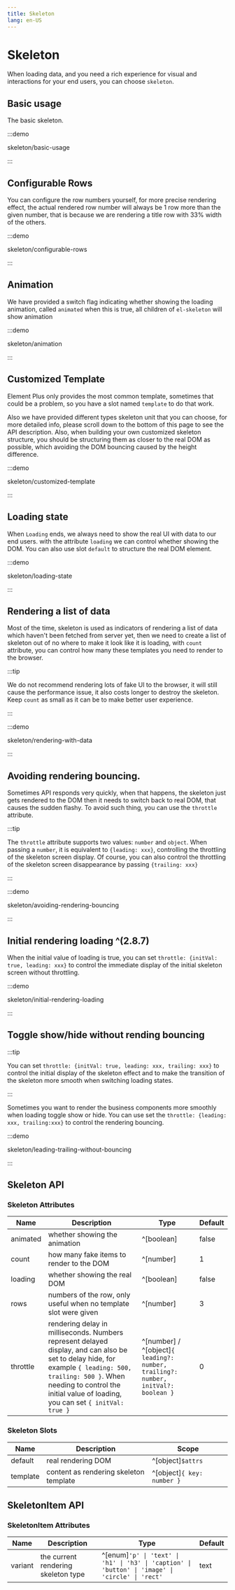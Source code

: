 ```yaml
---
title: Skeleton
lang: en-US
---
```


# Skeleton

When loading data, and you need a rich experience for visual and interactions for your end users, you can choose `skeleton`.

## Basic usage

The basic skeleton.

:::demo

skeleton/basic-usage

:::

## Configurable Rows

You can configure the row numbers yourself, for more precise rendering effect, the actual rendered row number will always be 1 row more than the given number, that is because we are rendering a title row with 33% width of the others.

:::demo

skeleton/configurable-rows

:::

## Animation

We have provided a switch flag indicating whether showing the loading animation, called `animated` when this is true, all children of `el-skeleton` will show animation

:::demo

skeleton/animation

:::

## Customized Template

Element Plus only provides the most common template, sometimes that could be a problem, so you have a slot named `template` to do that work.

Also we have provided different types skeleton unit that you can choose, for more detailed info, please scroll down to the bottom of this page to see the API description. Also, when building your own customized skeleton structure, you should be structuring them as closer to the real DOM as possible, which avoiding the DOM bouncing caused by the height difference.

:::demo

skeleton/customized-template

:::

## Loading state

When `Loading` ends, we always need to show the real UI with data to our end users. with the attribute `loading` we can control whether showing the DOM. You can also use slot `default` to structure the real DOM element.

:::demo

skeleton/loading-state

:::

## Rendering a list of data

Most of the time, skeleton is used as indicators of rendering a list of data which haven't been fetched from server yet, then we need to create a list of skeleton out of no where to make it look like it is loading, with `count` attribute, you can control how many these templates you need to render to the browser.

:::tip

We do not recommend rendering lots of fake UI to the browser, it will still cause the performance issue, it also costs longer to destroy the skeleton. Keep `count` as small as it can be to make better user experience.

:::

:::demo

skeleton/rendering-with-data

:::

## Avoiding rendering bouncing.

Sometimes API responds very quickly, when that happens, the skeleton just gets rendered to the DOM then it needs to switch back to real DOM, that causes the sudden flashy. To avoid such thing, you can use the `throttle` attribute.

:::tip

The `throttle` attribute supports two values: `number` and `object`. When passing a `number`, it is equivalent to `{leading: xxx}`, controlling the throttling of the skeleton screen display. Of course, you can also control the throttling of the skeleton screen disappearance by passing `{trailing: xxx}`

:::

:::demo

skeleton/avoiding-rendering-bouncing

:::

## Initial rendering loading ^(2.8.7)

When the initial value of loading is true, you can set `throttle: {initVal: true, leading: xxx}` to control the immediate display of the initial skeleton screen without throttling.

:::demo

skeleton/initial-rendering-loading

:::

## Toggle show/hide without rending bouncing

:::tip

You can set `throttle: {initVal: true, leading: xxx, trailing: xxx}` to control the initial display of the skeleton effect and to make the transition of the skeleton more smooth when switching loading states.

:::

Sometimes you want to render the business components more smoothly when loading toggle show or hide. You can use set the `throttle: {leading: xxx, trailing:xxx}` to control the rendering bouncing.

:::demo

skeleton/leading-trailing-without-bouncing

:::

##

## Skeleton API

### Skeleton Attributes

| Name     | Description                                                                                                                                                                                                                                 | Type                                                                              | Default |
| -------- | ------------------------------------------------------------------------------------------------------------------------------------------------------------------------------------------------------------------------------------------- | --------------------------------------------------------------------------------- | ------- |
| animated | whether showing the animation                                                                                                                                                                                                               | ^[boolean]                                                                        | false   |
| count    | how many fake items to render to the DOM                                                                                                                                                                                                    | ^[number]                                                                         | 1       |
| loading  | whether showing the real DOM                                                                                                                                                                                                                | ^[boolean]                                                                        | false   |
| rows     | numbers of the row, only useful when no template slot were given                                                                                                                                                                            | ^[number]                                                                         | 3       |
| throttle | rendering delay in milliseconds. Numbers represent delayed display, and can also be set to delay hide, for example `{ leading: 500, trailing: 500 }`. When needing to control the initial value of loading, you can set `{ initVal: true }` | ^[number] / ^[object]`{ leading?: number, trailing?: number, initVal?: boolean }` | 0       |

### Skeleton Slots

| Name     | Description                            | Scope                      |
| -------- | -------------------------------------- | -------------------------- |
| default  | real rendering DOM                     | ^[object]`$attrs`          |
| template | content as rendering skeleton template | ^[object]`{ key: number }` |

## SkeletonItem API

### SkeletonItem Attributes

| Name    | Description                         | Type                                                                                             | Default |
| ------- | ----------------------------------- | ------------------------------------------------------------------------------------------------ | ------- |
| variant | the current rendering skeleton type | ^[enum]`'p' \| 'text' \| 'h1' \| 'h3' \| 'caption' \| 'button' \| 'image' \| 'circle' \| 'rect'` | text    |
